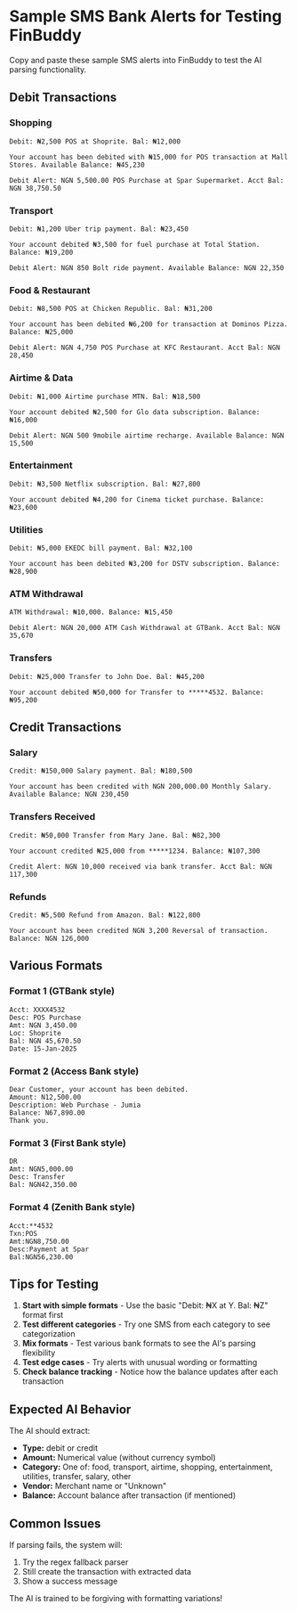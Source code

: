 # Sample SMS Bank Alerts for Testing FinBuddy

Copy and paste these sample SMS alerts into FinBuddy to test the AI parsing functionality.

## Debit Transactions

### Shopping
```
Debit: ₦2,500 POS at Shoprite. Bal: ₦12,000
```

```
Your account has been debited with ₦15,000 for POS transaction at Mall Stores. Available Balance: ₦45,230
```

```
Debit Alert: NGN 5,500.00 POS Purchase at Spar Supermarket. Acct Bal: NGN 38,750.50
```

### Transport
```
Debit: ₦1,200 Uber trip payment. Bal: ₦23,450
```

```
Your account debited ₦3,500 for fuel purchase at Total Station. Balance: ₦19,200
```

```
Debit Alert: NGN 850 Bolt ride payment. Available Balance: NGN 22,350
```

### Food & Restaurant
```
Debit: ₦8,500 POS at Chicken Republic. Bal: ₦31,200
```

```
Your account has been debited ₦6,200 for transaction at Dominos Pizza. Balance: ₦25,000
```

```
Debit Alert: NGN 4,750 POS Purchase at KFC Restaurant. Acct Bal: NGN 28,450
```

### Airtime & Data
```
Debit: ₦1,000 Airtime purchase MTN. Bal: ₦18,500
```

```
Your account debited ₦2,500 for Glo data subscription. Balance: ₦16,000
```

```
Debit Alert: NGN 500 9mobile airtime recharge. Available Balance: NGN 15,500
```

### Entertainment
```
Debit: ₦3,500 Netflix subscription. Bal: ₦27,800
```

```
Your account debited ₦4,200 for Cinema ticket purchase. Balance: ₦23,600
```

### Utilities
```
Debit: ₦5,000 EKEDC bill payment. Bal: ₦32,100
```

```
Your account has been debited ₦3,200 for DSTV subscription. Balance: ₦28,900
```

### ATM Withdrawal
```
ATM Withdrawal: ₦10,000. Balance: ₦15,450
```

```
Debit Alert: NGN 20,000 ATM Cash Withdrawal at GTBank. Acct Bal: NGN 35,670
```

### Transfers
```
Debit: ₦25,000 Transfer to John Doe. Bal: ₦45,200
```

```
Your account debited ₦50,000 for Transfer to *****4532. Balance: ₦95,200
```

## Credit Transactions

### Salary
```
Credit: ₦150,000 Salary payment. Bal: ₦180,500
```

```
Your account has been credited with NGN 200,000.00 Monthly Salary. Available Balance: NGN 230,450
```

### Transfers Received
```
Credit: ₦50,000 Transfer from Mary Jane. Bal: ₦82,300
```

```
Your account credited ₦25,000 from *****1234. Balance: ₦107,300
```

```
Credit Alert: NGN 10,000 received via bank transfer. Acct Bal: NGN 117,300
```

### Refunds
```
Credit: ₦5,500 Refund from Amazon. Bal: ₦122,800
```

```
Your account has been credited NGN 3,200 Reversal of transaction. Balance: NGN 126,000
```

## Various Formats

### Format 1 (GTBank style)
```
Acct: XXXX4532
Desc: POS Purchase
Amt: NGN 3,450.00
Loc: Shoprite
Bal: NGN 45,670.50
Date: 15-Jan-2025
```

### Format 2 (Access Bank style)
```
Dear Customer, your account has been debited. 
Amount: N12,500.00
Description: Web Purchase - Jumia
Balance: N67,890.00
Thank you.
```

### Format 3 (First Bank style)
```
DR
Amt: NGN5,000.00
Desc: Transfer
Bal: NGN42,350.00
```

### Format 4 (Zenith Bank style)
```
Acct:**4532
Txn:POS
Amt:NGN8,750.00
Desc:Payment at Spar
Bal:NGN56,230.00
```

## Tips for Testing

1. **Start with simple formats** - Use the basic "Debit: ₦X at Y. Bal: ₦Z" format first
2. **Test different categories** - Try one SMS from each category to see categorization
3. **Mix formats** - Test various bank formats to see the AI's parsing flexibility
4. **Test edge cases** - Try alerts with unusual wording or formatting
5. **Check balance tracking** - Notice how the balance updates after each transaction

## Expected AI Behavior

The AI should extract:
- **Type:** debit or credit
- **Amount:** Numerical value (without currency symbol)
- **Category:** One of: food, transport, airtime, shopping, entertainment, utilities, transfer, salary, other
- **Vendor:** Merchant name or "Unknown"
- **Balance:** Account balance after transaction (if mentioned)

## Common Issues

If parsing fails, the system will:
1. Try the regex fallback parser
2. Still create the transaction with extracted data
3. Show a success message

The AI is trained to be forgiving with formatting variations!
